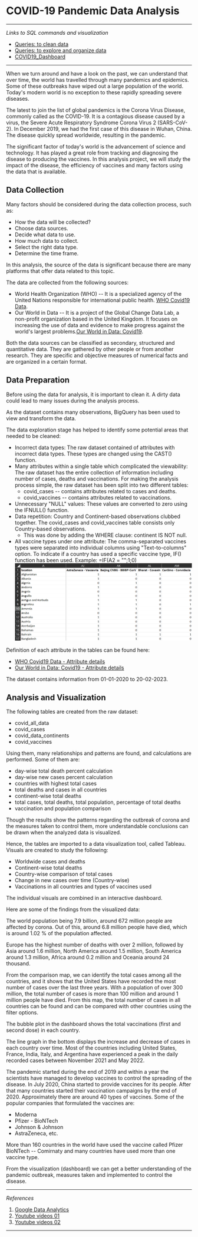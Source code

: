 # COVID-19 Pandemic Data Analysis

------------------------------------------------------------------------

*Links to SQL commands and visualization*

-   [Queries: to clean data](https://console.cloud.google.com/bigquery?sq=72277525562:9e6808cd080b4bbe9f2d0b7c11766ddc)
-   [Queries: to explore and organize data](https://console.cloud.google.com/bigquery?sq=72277525562:8d48deb7d0a94c26bc814e435bd9b27b)
-   [COVID19_Dashboard](https://public.tableau.com/views/Project_01_16774494951790/Dashboard1?:language=en-US&:display_count=n&:origin=viz_share_link)

------------------------------------------------------------------------

When we turn around and have a look on the past, we can understand that over time, the world has travelled through many pandemics and epidemics. Some of these outbreaks have wiped out a large population of the world. Today's modern world is no exception to these rapidly spreading severe diseases.

The latest to join the list of global pandemics is the Corona Virus Disease, commonly called as the COVID-19. It is a contagious disease caused by a virus, the Severe Acute Respiratory Syndrome Corona Virus 2 (SARS-CoV-2). In December 2019, we had the first case of this disease in Wuhan, China. The disease quickly spread worldwide, resulting in the pandemic.

The significant factor of today's world is the advancement of science and technology. It has played a great role from tracking and diagnosing the disease to producing the vaccines. In this analysis project, we will study the impact of the disease, the efficiency of vaccines and many factors using the data that is available.

## Data Collection

Many factors should be considered during the data collection process, such as:

-   How the data will be collected?
-   Choose data sources.
-   Decide what data to use.
-   How much data to collect.
-   Select the right data type.
-   Determine the time frame.

In this analysis, the source of the data is significant because there are many platforms that offer data related to this topic.

The data are collected from the following sources:

-   World Health Organization (WHO) -- It is a specialized agency of the United Nations responsible for international public health. [WHO Covid19 Data](https://covid19.who.int/data).
-   Our World in Data -- It is a project of the Global Change Data Lab, a non-profit organization based in the United Kingdom. It focuses on increasing the use of data and evidence to make progress against the world's largest problems.[Our World in Data: Covid19](https://ourworldindata.org/covid-deaths).

Both the data sources can be classified as secondary, structured and quantitative data. They are gathered by other people or from another research. They are specific and objective measures of numerical facts and are organized in a certain format.

## Data Preparation

Before using the data for analysis, it is important to clean it. A dirty data could lead to many issues during the analysis process.

As the dataset contains many observations, BigQuery has been used to view and transform the data.

The data exploration stage has helped to identify some potential areas that needed to be cleaned:

-   Incorrect data types: The raw dataset contained of attributes with incorrect data types. These types are changed using the CAST() function.
-   Many attributes within a single table which complicated the viewability: The raw dataset has the entire collection of information including number of cases, deaths and vaccinations. For making the analysis process simple, the raw dataset has been split into two different tables:
    -   covid_cases -- contains attributes related to cases and deaths.
    -   covid_vaccines -- contains attributes related to vaccinations.
-   Unnecessary "NULL" values: These values are converted to zero using the IFNULL() function.
-   Data repetition: Country and Continent-based observations clubbed together. The covid_cases and covid_vaccines table consists only Country-based observations.
    -   This was done by adding the WHERE clause: continent IS NOT null.
-   All vaccine types under one attribute: The comma-separated vaccines types were separated into individual columns using "Text-to-columns" option. To indicate if a country has used a specific vaccine type, IF() function has been used. Example: =IF(A2 = "<vaccine type>";1;0) ![Vaccine type usage indication](screenshots/if_function_vaccine_types.png)

Definition of each attribute in the tables can be found here:

-   [WHO Covid19 Data - Attribute details](https://covid19.who.int/data/)
-   [Our World in Data: Covid19 - Attribute details](https://github.com/owid/covid-19-data/tree/master/public/data/)

The dataset contains information from 01-01-2020 to 20-02-2023.

## Analysis and Visualization

The following tables are created from the raw dataset:

-   covid_all_data
-   covid_cases
-   covid_data_continents
-   covid_vaccines

Using them, many relationships and patterns are found, and calculations are performed. Some of them are:

-   day-wise total death percent calculation
-   day-wise new cases percent calculation
-   countries with highest total cases
-   total deaths and cases in all countries
-   continent-wise total deaths
-   total cases, total deaths, total population, percentage of total deaths
-   vaccination and population comparison

Though the results show the patterns regarding the outbreak of corona and the measures taken to control them, more understandable conclusions can be drawn when the analyzed data is visualized.

Hence, the tables are imported to a data visualization tool, called Tableau. Visuals are created to study the following:

-   Worldwide cases and deaths
-   Continent-wise total deaths
-   Country-wise comparison of total cases
-   Change in new cases over time (Country-wise)
-   Vaccinations in all countries and types of vaccines used

The individual visuals are combined in an interactive dashboard.

Here are some of the findings from the visualized data:

The world population being 7.9 billion, around 672 million people are affected by corona. Out of this, around 6.8 million people have died, which is around 1.02 % of the population affected.

Europe has the highest number of deaths with over 2 million, followed by Asia around 1.6 million, North America around 1.5 million, South America around 1.3 million, Africa around 0.2 million and Oceania around 24 thousand.

From the comparison map, we can identify the total cases among all the countries, and it shows that the United States have recorded the most number of cases over the last three years. With a population of over 300 million, the total number of cases is more than 100 million and around 1 million people have died. From this map, the total number of cases in all countries can be found and can be compared with other countries using the filter options.

The bubble plot in the dashboard shows the total vaccinations (first and second dose) in each country.

The line graph in the bottom displays the increase and decrease of cases in each country over time. Most of the countries including United States, France, India, Italy, and Argentina have experienced a peak in the daily recorded cases between November 2021 and May 2022.

The pandemic started during the end of 2019 and within a year the scientists have managed to develop vaccines to control the spreading of the disease. In July 2020, China started to provide vaccines for its people. After that many countries started their vaccination campaigns by the end of 2020. Approximately there are around 40 types of vaccines. Some of the popular companies that formulated the vaccines are:

-   Moderna
-   Pfizer - BioNTech
-   Johnson & Johnson
-   AstraZeneca, etc.

More than 160 countries in the world have used the vaccine called Pfizer BioNTech -- Comirnaty and many countries have used more than one vaccine type.

From the visualization (dashboard) we can get a better understanding of the pandemic outbreak, measures taken and implemented to control the disease.

------------------------------------------------------------------------

*References*

1.  [Google Data Analytics](https://www.coursera.org/professional-certificates/google-data-analytics)
2.  [Youtube videos 01](https://www.youtube.com/@AlexTheAnalyst)
3.  [Youtube videos 02](https://www.youtube.com/@LukeBarousse)

------------------------------------------------------------------------
